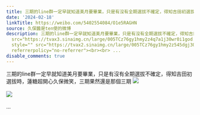 ```yaml
---
title: 三期的line群一定早就知道美月要畢業，只是有沒有全期選拔不確定，得知吉田初選拔時，蓮糖超開心久保微笑，三期果然還是那個三期 [图片][图片]
date: '2024-02-18'
linkTitle: https://weibo.com/5402554084/O1e5RAGHN
source: 久保醬是ten使的微博
description: 三期的line群一定早就知道美月要畢業，只是有沒有全期選拔不確定，得知吉田初選拔時，蓮糖超開心久保微笑，三期果然還是那個三期 <img style=""
  src="https://tvax3.sinaimg.cn/large/005TCz76gy1hmy2z4q7a1j30wr0i1god.jpg" referrerpolicy="no-referrer"><br><br><img
  style="" src="https://tvax2.sinaimg.cn/large/005TCz76gy1hmy2z545dgj30wr0i6jte.jpg"
  referrerpolicy="no-referrer"><br><br> ...
disable_comments: true
---
```

三期的line群一定早就知道美月要畢業，只是有沒有全期選拔不確定，得知吉田初選拔時，蓮糖超開心久保微笑，三期果然還是那個三期 <img style="" src="https://tvax3.sinaimg.cn/large/005TCz76gy1hmy2z4q7a1j30wr0i1god.jpg" referrerpolicy="no-referrer"><br><br><img style="" src="https://tvax2.sinaimg.cn/large/005TCz76gy1hmy2z545dgj30wr0i6jte.jpg" referrerpolicy="no-referrer"><br><br> ...